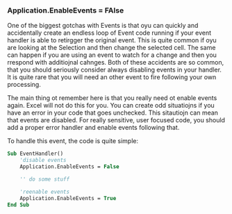 ### Application.EnableEvents = FAlse

One of the biggest gotchas with Events is that oyu can quickly and accidentally create an endless loop of Event code running if your event handler is able to retirgger the original event. This is quite common if oyu are looking at the Selection and then change the selected cell. The same can happen if you are using an event to watch for a change and then you rrespond with additiojnal cahnges. Both of these accidents are so common, that you should seriously consider always disabling events in your handler. It is quite rare that you will need an other event to fire following your own processing.

The main thing ot remember here is that you really need ot enable events again. Excel will not do this for you. You can create odd situatiojns if you have an error in your code that goes unchecked. This sitautiojn can mean that events are disabled. For really sensitive, user focused code, you should add a proper error handler and enable events following that.

To handle this event, the code is quite simple:

```vb
Sub EventHandler()
    'disable events
    Application.EnableEvents = False

    '' do some stuff

    'reenable events
    Application.EnableEvents = True
End Sub
```
